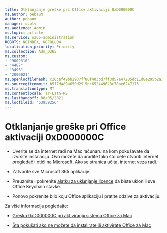 ```yaml
---
title: Otklanjanje greške pri Office aktivaciji 0xD000000C
ms.author: pebaum
author: pebaum
manager: scotv
ms.audience: Admin
ms.topic: article
ms.service: o365-administration
ROBOTS: NOINDEX, NOFOLLOW
localization_priority: Priority
ms.collection: Adm_O365
ms.custom:
- "9002310"
- "4487"
- "3496"
- "2000021"
ms.openlocfilehash: c10caf49bb2937ff80f403bd7ff3d57a47205dc11d8e295b2a34ddacf0eacfad
ms.sourcegitcommit: b5f7da89a650d2915dc652449623c78be6247175
ms.translationtype: MT
ms.contentlocale: sr-Latn-RS
ms.lasthandoff: 08/05/2021
ms.locfileid: "53959256"
---
```

# <a name="resolve-office-activation-error-0xd000000c"></a>Otklanjanje greške pri Office aktivaciji 0xD000000C

- Uverite se da internet radi na Mac računaru na kom pokušavate da izvršite instalaciju. Ovo možete da uradite tako što ćete otvoriti internet pregledač i otići na [Microsoft](https://www.microsoft.com). Ako se stranica učita, internet veza radi.

- Zatvorite sve Microsoft 365 aplikacije.

- Preuzmite i pokrenite [alatku za uklanjanje licence](https://go.microsoft.com/fwlink/?linkid=849815) da biste uklonili sve Office Keychain stavke.

- Ponovo pokrenite bilo koju Office aplikaciju i pratite odzive za aktivaciju.

Za više informacija pogledajte:

- [Greška 0xD000000C pri aktiviranju sistema Office za Mac](https://support.office.com/article/error-0xd000000c-when-activating-office-for-mac-da865931-4658-4829-ba2d-8133390c6d25)

- [Šta pokušati ako ne možete da instalirate ili aktivirate Office za Mac](https://support.office.com/article/what-to-try-if-you-can-t-install-or-activate-office-for-mac-5efba2b4-b1e6-4e5f-bf3c-6ab945d03dea)
